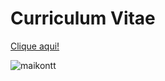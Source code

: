 <h1>Curriculum Vitae</h1>
<a href="https://maikontt.github.io" alt="Link do site">Clique aqui!</a>

<p align="left"> <img src="https://komarev.com/ghpvc/?username=maikontt" alt="maikontt" /> </p>
